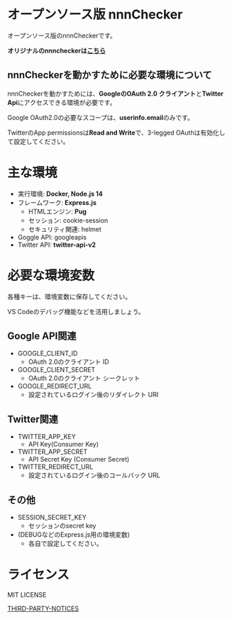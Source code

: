 # オープンソース版 nnnChecker
オープンソース版のnnnCheckerです。

**オリジナルのnnncheckerは[こちら](nnnchecker.herokuapp.com)**

## nnnCheckerを動かすために必要な環境について
nnnCheckerを動かすためには、**GoogleのOAuth 2.0 クライアント**と**Twitter Api**にアクセスできる環境が必要です。

Google OAuth2.0の必要なスコープは、**userinfo.email**のみです。

TwitterのApp permissionsは**Read and Write**で、3-legged OAuthは有効化して設定してください。

# 主な環境
- 実行環境: **Docker, Node.js 14**
- フレームワーク: **Express.js**
  - HTMLエンジン: **Pug**
  - セッション: cookie-session
  - セキュリティ関連: helmet
- Goggle API: googleapis
- Twitter API: **twitter-api-v2**

# 必要な環境変数
各種キーは、環境変数に保存してください。

VS Codeのデバッグ機能などを活用しましょう。

## Google API関連
- GOOGLE_CLIENT_ID
  - OAuth 2.0のクライアント ID
- GOOGLE_CLIENT_SECRET
  - OAuth 2.0のクライアント シークレット
- GOOGLE_REDIRECT_URL
  - 設定されているログイン後のリダイレクト URI

## Twitter関連
- TWITTER_APP_KEY
  - API Key(Consumer Key)
- TWITTER_APP_SECRET
  - API Secret Key (Consumer Secret)
- TWITTER_REDIRECT_URL
  - 設定されているログイン後のコールバック URL

## その他
- SESSION_SECRET_KEY
  - セッションのsecret key
- (DEBUGなどのExpress.js用の環境変数)
  - 各自で設定してください。

# ライセンス
MIT LICENSE

[THIRD-PARTY-NOTICES](./THIRD-PARTY-NOTICES.txt)